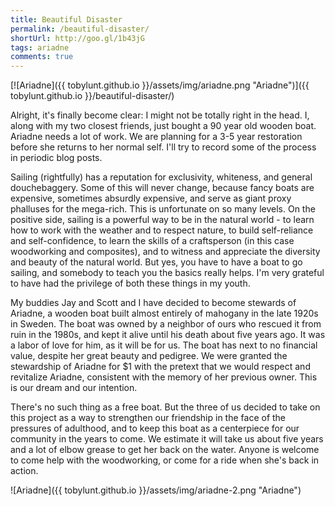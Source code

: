 ```yaml
---
title: Beautiful Disaster
permalink: /beautiful-disaster/
shortUrl: http://goo.gl/1b43jG
tags: ariadne
comments: true
---
```


[![Ariadne]({{ tobylunt.github.io }}/assets/img/ariadne.png "Ariadne")]({{ tobylunt.github.io }}/beautiful-disaster/)

Alright, it's finally become clear: I might not be totally right in the head. I, along with my two closest friends, just bought a 90 year old wooden boat. Ariadne needs a lot of work. We are planning for a 3-5 year restoration before she returns to her normal self. I'll try to record some of the process in periodic blog posts.

<!--more-->
Sailing (rightfully) has a reputation for exclusivity, whiteness, and general douchebaggery. Some of this will never change, because fancy boats are expensive, sometimes absurdly expensive, and serve as giant proxy phalluses for the mega-rich. This is unfortunate on so many levels. On the positive side, sailing is a powerful way to be in the natural world - to learn how to work with the weather and to respect nature, to build self-reliance and self-confidence, to learn the skills of a craftsperson (in this case woodworking and composites), and to witness and appreciate the diversity and beauty of the natural world. But yes, you have to have a boat to go sailing, and somebody to teach you the basics really helps. I'm very grateful to have had the privilege of both these things in my youth.   

My buddies Jay and Scott and I have decided to become stewards of Ariadne, a wooden boat built almost entirely of mahogany in the late 1920s in Sweden. The boat was owned by a neighbor of ours who rescued it from ruin in the 1980s, and kept it alive until his death about five years ago. It was a labor of love for him, as it will be for us. The boat has next to no financial value, despite her great beauty and pedigree. We were granted the stewardship of Ariadne for $1 with the pretext that we would respect and revitalize Ariadne, consistent with the memory of her previous owner. This is our dream and our intention.

There's no such thing as a free boat. But the three of us decided to take on this project as a way to strengthen our friendship in the face of the pressures of adulthood, and to keep this boat as a centerpiece for our community in the years to come. We estimate it will take us about five years and a lot of elbow grease to get her back on the water. Anyone is welcome to come help with the woodworking, or come for a ride when she's back in action.

![Ariadne]({{ tobylunt.github.io }}/assets/img/ariadne-2.png "Ariadne")

<br/>

